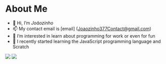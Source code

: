 # About Me

- 👋 Hi, I’m _Joãozinho_
- 📫 My contact email is [email] (Joaozinho377Contact@gmail.com)
- 👀 I’m interested in learn about programming for work or even for fun
- 🌱 I recently started learning the JavaScript programming language and Scratch


![](https://img.shields.io/badge/JavaScript-323330?style=for-the-badge&logo=javascript&logoColor=F7DF1E)
![](https://img.shields.io/badge/Scratch-4D97FF?style=for-the-badge&logo=Scratch&logoColor=white)
